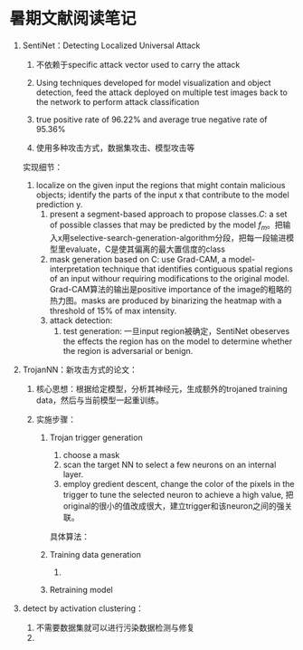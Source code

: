 # 暑期文献阅读笔记

1. SentiNet：Detecting Localized Universal Attack

   1. 不依赖于specific attack vector used to carry the attack

   2. Using techniques developed for model visualization and object detection, feed the attack deployed on multiple test images back to the network to perform attack classification

   3. true positive rate of 96.22% and average true negative rate of 95.36%

   4. 使用多种攻击方式，数据集攻击、模型攻击等

   实现细节：

   1. localize on the given input the regions that might contain malicious objects; identify the parts of the input x that contribute to the model prediction y.
      1. present a segment-based approach to propose classes.$C$: a set of possible classes that may be predicted by the model $f_m$。把输入x用selective-search-generation-algorithm分段，把每一段输进模型里evaluate，C是使其偏离的最大置信度的class
      2. mask generation based on C: use Grad-CAM, a model-interpretation technique that identifies contiguous spatial regions of an input withour requiring modifications to the original model. Grad-CAM算法的输出是positive importance of the image的粗略的热力图。masks are produced by binarizing the heatmap with a threshold of 15% of max intensity. 
      3. attack detection: 
         1. test generation: 一旦input region被确定，SentiNet obeserves the effects the region has on the model to determine whether the region is adversarial or benign.

2. TrojanNN：新攻击方式的论文：

   1. 核心思想：根据给定模型，分析其神经元，生成额外的trojaned training data，然后与当前模型一起重训练。

   2. 实施步骤：
      1. Trojan trigger generation
         1. choose a mask
         2. scan the target NN to select a few neurons on an internal layer.
         3. employ gredient descent, change the color of the pixels in the trigger to tune the selected neuron to achieve a high value, 把original的很小的值改成很大，建立trigger和该neuron之间的强关联。

         具体算法：

         

      2. Training data generation

         1. 

      3. Retraining model

3. detect by activation clustering：

   1. 不需要数据集就可以进行污染数据检测与修复
   2. 

      

